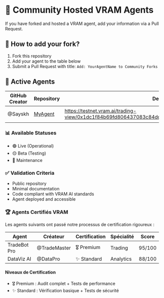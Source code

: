 # 🚀 Community Hosted VRAM Agents

If you have forked and hosted a VRAM agent, add your information via a Pull Request.

## 📝 How to add your fork?

1. Fork this repository
2. Add your agent to the table below
3. Submit a Pull Request with title: `Add: YourAgentName to Community Forks`

## 🤖 Active Agents

| GitHub Creator | Repository                                               | Deployed URL          | Agent Type    | Status  |
| -------------- | -------------------------------------------------------- | --------------------- | ------------- | ------- |
| @Sayskh        | [MyAgent](https://github.com/Sayskh/ai-forge)            | https://testnet.vram.ai/trading-view/0x1dc1f84b69fd806437083c84dd928aafe4a60220bc9c4eba44df48472b3ede65  | Trading Bot   | 🟢 Live |

### 📊 Available Statuses

- 🟢 Live (Operational)
- 🟡 Beta (Testing)
- 🔴 Maintenance

### ✅ Validation Criteria

- Public repository
- Minimal documentation
- Code compliant with VRAM AI standards
- Agent deployed and accessible

### 🏆 Agents Certifiés VRAM

Les agents suivants ont passé notre processus de certification rigoureux :

| Agent        | Créateur     | Certification | Spécialité | Score  |
| ------------ | ------------ | ------------- | ---------- | ------ |
| TradeBot Pro | @TradeMaster | 🎖️ Premium    | Trading    | 95/100 |
| DataViz AI   | @DataPro     | ✨ Standard   | Analytics  | 88/100 |

#### Niveaux de Certification

- 🎖️ Premium : Audit complet + Tests de performance
- ✨ Standard : Vérification basique + Tests de sécurité
